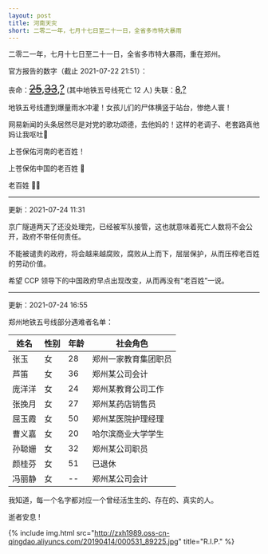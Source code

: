 ```yaml
---
layout: post
title: 河南天灾
short: 二零二一年，七月十七日至二十一日，全省多市特大暴雨
---
```


二零二一年，七月十七日至二十一日，全省多市特大暴雨，重在郑州。

官方报告的数字（截止 2021-07-22 21:51）：

丧命：<u style="font-size: 1.5em"><del>25</del>,<del>33</del>,?</u> (其中地铁五号线死亡 12 人)
失联：<u style="font-size: 1.2em"><del>8</del>,?</u>

地铁五号线遭到爆量雨水冲灌！女孩儿们的尸体横竖于站台，惨绝人寰！

网易新闻的头条居然尽是对党的歌功颂德，去他妈的！这样的老调子、老套路真他妈让我呕吐🤮

上苍保佑河南的老百姓！

上苍保佑中国的老百姓 🙏

老百姓 😮‍💨

---

更新：2021-07-24 11:31

京广隧道两天了还没处理完，已经被军队接管，这也就意味着死亡人数将不会公开，政府不带任何责任。

不能被谴责的政府，将会越来越腐败，腐败从上而下，层层保护，从而压榨老百姓的劳动价值。

希望 CCP 领导下的中国政府早点出现改变，从而再没有“老百姓”一说。

---

更新：2021-07-24 16:55

郑州地铁五号线部分遇难者名单：

| 姓名 | 性别 | 年龄 | 社会角色
| -------- | -------- | -------- | -------- |
| 张玉 | 女 | 28 | 郑州一家教育集团职员 |
| 芦笛 | 女 | 36 | 郑州某公司会计 |
| 庞洋洋 | 女 | 24 | 郑州某教育公司工作 |
| 张挽月 | 女 | 27 | 郑州某药店销售员 |
| 屈玉霞 | 女 | 50 | 郑州某医院护理经理 |
| 曹义嘉 | 女 | 20 | 哈尔滨商业大学学生 |
| 孙聪姗 | 女 | 32 | 郑州某公司职员 |
| 颜桂芬 | 女 | 51 | 已退休 |
| 冯丽静 | 女 | -- | 郑州某公司会计 |

我知道，每一个名字都对应一个曾经活生生的、存在的、真实的人。

逝者安息 !

{% include img.html src="http://zxh1989.oss-cn-qingdao.aliyuncs.com/20190414/000531_89225.jpg" title="R.I.P." %}
